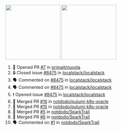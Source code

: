 <a href="https://github.com/notdodo"><img src="https://github-readme-stats.vercel.app/api?username=notdodo&count_private=true&theme=dark" height="180" /></a> <a href="https://github.com/notdodo"><img src="https://github-readme-stats.vercel.app/api/top-langs/?username=notdodo&langs_count=8&theme=dark&hide=tex,java,html,css&layout=compact" height="180" /></a>

<!--START_SECTION:activity-->
1. 💪 Opened PR [#7](https://github.com/primait/nuvola/pull/7) in [primait/nuvola](https://github.com/primait/nuvola)
2. 🔒 Closed issue [#8475](https://github.com/localstack/localstack/issues/8475) in [localstack/localstack](https://github.com/localstack/localstack)
3. 🗣 Commented on [#8475](https://github.com/localstack/localstack/issues/8475) in [localstack/localstack](https://github.com/localstack/localstack)
4. 🗣 Commented on [#8475](https://github.com/localstack/localstack/issues/8475) in [localstack/localstack](https://github.com/localstack/localstack)
5. ❗ Opened issue [#8475](https://github.com/localstack/localstack/issues/8475) in [localstack/localstack](https://github.com/localstack/localstack)
6. 🎉 Merged PR [#16](https://github.com/notdodo/pulumi-k8s-oracle/pull/16) in [notdodo/pulumi-k8s-oracle](https://github.com/notdodo/pulumi-k8s-oracle)
7. 🎉 Merged PR [#15](https://github.com/notdodo/pulumi-k8s-oracle/pull/15) in [notdodo/pulumi-k8s-oracle](https://github.com/notdodo/pulumi-k8s-oracle)
8. 🎉 Merged PR [#5](https://github.com/notdodo/SparkTrail/pull/5) in [notdodo/SparkTrail](https://github.com/notdodo/SparkTrail)
9. 🎉 Merged PR [#6](https://github.com/notdodo/SparkTrail/pull/6) in [notdodo/SparkTrail](https://github.com/notdodo/SparkTrail)
10. 🗣 Commented on [#1](https://github.com/notdodo/SparkTrail/issues/1) in [notdodo/SparkTrail](https://github.com/notdodo/SparkTrail)
<!--END_SECTION:activity-->
